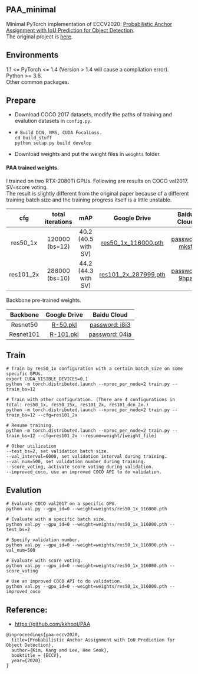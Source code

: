 ## PAA_minimal
Minimal PyTorch implementation of ECCV2020: [Probabilistic Anchor Assignment with IoU Prediction for Object Detection](https://arxiv.org/abs/2007.08103).  
The original project is [here](https://github.com/kkhoot/PAA).  

## Environments  
1.1 <= PyTorch <= 1.4 (Version > 1.4 will cause a compilation error).  
Python >= 3.6.   
Other common packages.  

## Prepare
- Download COCO 2017 datasets, modify the paths of training and evalution datasets in `config.py`. 
- ```
  # Build DCN, NMS, CUDA FocalLoss.
  cd build_stuff
  python setup.py build develop
  ```

- Download weights and put the weight files in `weights` folder.  

#### PAA trained weights.  
I trained on two RTX-2080Ti GPUs. Following are results on COCO val2017. SV=score voting.  
The result is slightly different from the original paper because of a different training batch size and the training progress itself is a little unstable.  

|cfg        |total iterations| mAP                 | Google Drive                                                                                              |Baidu Cloud                                                       |
|:---------:|:--------------:|:-------------------:|:---------------------------------------------------------------------------------------------------------:|:----------------------------------------------------------------:|
|res50_1x   |120000 (bs=12)  |40.2 (40.5 with SV)  | [res50_1x_116000.pth](https://drive.google.com/file/d/1lePvujaE42xHXXN-pxIveHiE8bEt7Azg/view?usp=sharing) |[password: mksf](https://pan.baidu.com/s/1XDeDwg1Xw9GJCucJNqdNZw) |
|res101_2x  |288000 (bs=10)  |44.2 (44.3 with SV)  | [res101_2x_287999.pth](https://drive.google.com/file/d/1n4hPtklHm2VK4eeFePT1peEJNdBzDopN/view?usp=sharing)|[password: 9hpa](https://pan.baidu.com/s/14kRXt6iNOMs3T647WEGCjw) |

Backbone pre-trained weights.  

| Backbone  | Google Drive                                                                                    |Baidu Cloud                                                        |
|:---------:|:-----------------------------------------------------------------------------------------------:|:-----------------------------------------------------------------:|
| Resnet50  | [R-50.pkl](https://drive.google.com/file/d/1hIhYjTRzA7qnslwkiBmPFttQURto6VeC/view?usp=sharing)  | [password: i8i3](https://pan.baidu.com/s/1MeTs6Ml4h4dc4Xue3RZdZQ) |
| Resnet101 | [R-101.pkl](https://drive.google.com/file/d/1ZBPXe5n5dLfHjCUn1G6Z91TQFM4kBO_y/view?usp=sharing) | [password: 04ia](https://pan.baidu.com/s/1BACQ3XT2k4Qaa0yC80USpA) |


## Train

```
# Train by res50_1x configuration with a certain batch_size on some specific GPUs.
export CUDA_VISIBLE_DEVICES=0,1
python -m torch.distributed.launch --nproc_per_node=2 train.py --train_bs=12

# Train with other configuration. (There are 4 configurations in total: res50_1x, res50_15x, res101_2x, res101_dcn_2x.)
python -m torch.distributed.launch --nproc_per_node=2 train.py --train_bs=12 --cfg=res101_2x

# Resume training.
python -m torch.distributed.launch --nproc_per_node=2 train.py --train_bs=12 --cfg=res101_2x --resume=weight/[weight_file]

# Other utilization 
--test_bs=2, set validation batch size.
--val_interval=6000, set validation interval during training.
--val_num=500, set validation number during training.
--score_voting, activate score voting during validation.
--improved_coco, use an improved COCO API to do validation.
```


## Evalution
```
# Evaluate COCO val2017 on a specific GPU.
python val.py --gpu_id=0 --weight=weights/res50_1x_116000.pth

# Evaluate with a specific batch size.
python val.py --gpu_id=0 --weight=weights/res50_1x_116000.pth --test_bs=2

# Specify validation number.
python val.py --gpu_id=0 --weight=weights/res50_1x_116000.pth --val_num=500

# Evaluate with score voting.
python val.py --gpu_id=0 --weight=weights/res50_1x_116000.pth --score_voting

# Use an improved COCO API to do validation.
python val.py --gpu_id=0 --weight=weights/res50_1x_116000.pth --improved_coco
```

## Reference:
- https://github.com/kkhoot/PAA
```
@inproceedings{paa-eccv2020,
  title={Probabilistic Anchor Assignment with IoU Prediction for Object Detection},
  author={Kim, Kang and Lee, Hee Seok},
  booktitle = {ECCV},
  year={2020}
}
```
